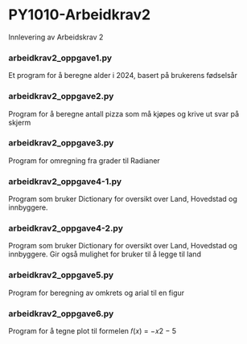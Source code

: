 # PY1010-Arbeidkrav2
Innlevering av Arbeidskrav 2

### arbeidkrav2_oppgave1.py
Et program for å beregne alder i 2024, basert på brukerens fødselsår

### arbeidkrav2_oppgave2.py
Program for å beregne antall pizza som må kjøpes og krive ut svar på skjerm

### arbeidkrav2_oppgave3.py
Program for omregning fra grader til Radianer

### arbeidkrav2_oppgave4-1.py
Program som bruker Dictionary for oversikt over Land, Hovedstad og innbyggere.

### arbeidkrav2_oppgave4-2.py
Program som bruker Dictionary for oversikt over Land, Hovedstad og innbyggere.
Gir også mulighet for bruker til å legge til land

### arbeidkrav2_oppgave5.py
Program for beregning av omkrets og arial til en figur

### arbeidkrav2_oppgave6.py
Program for å tegne plot til formelen 𝑓(𝑥) = −𝑥2 − 5
